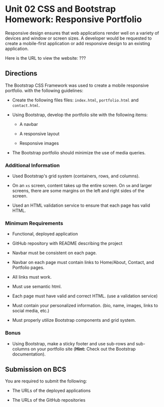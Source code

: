 # Unit 02 CSS and Bootstrap Homework: Responsive Portfolio

Responsive design ensures that web applications render well on a variety of devices and window or screen sizes. A developer would be requested to create a mobile-first application or add responsive design to an existing application.

Here is the URL to view the website: ???

## Directions

The Bootstrap CSS Framework was used to create a mobile responsive portfolio. with the following guidelines:

* Create the following files files: `index.html`, `portfolio.html` and `contact.html`.

* Using Bootstrap, develop the portfolio site with the following items:

   * A navbar

   * A responsive layout

   * Responsive images

* The Bootstrap portfolio should minimize the use of media queries.

### Additional Information

* Used Bootstrap's grid system (containers, rows, and columns).

* On an `xs` screen, content takes up the entire screen. On `sm` and larger screens, there are  some margins on the left and right sides of the screen. 

* Used an HTML validation service to ensure that each page has valid HTML.

### Minimum Requirements

* Functional, deployed application

* GitHub repository with README describing the project

* Navbar must be consistent on each page.

* Navbar on each page must contain links to Home/About, Contact, and Portfolio pages.

* All links must work.

* Must use semantic html.

* Each page must have valid and correct HTML. (use a validation service)

* Must contain your personalized information. (bio, name, images, links to social media, etc.)

* Must properly utilize Bootstrap components and grid system.


### Bonus

* Using Bootstrap, make a sticky footer and use sub-rows and sub-columns on your portfolio site (**Hint:** Check out the Bootstrap documentation).


## Submission on BCS

You are required to submit the following:

* The URLs of the deployed applications

* The URLs of the GitHub repositories
